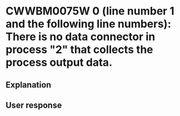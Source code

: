 # CWWBM0075W 0 (line number 1 and the following line numbers): There is no data connector in process "2" that collects the process output data.

## Explanation

## User response